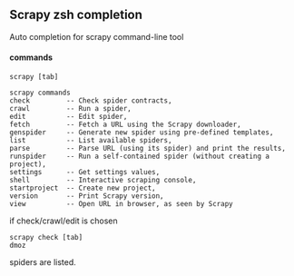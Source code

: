 ## Scrapy zsh completion

Auto completion for scrapy command-line tool

#### commands

``` 
scrapy [tab]

scrapy commands
check         -- Check spider contracts,
crawl         -- Run a spider,
edit          -- Edit spider,
fetch         -- Fetch a URL using the Scrapy downloader,
genspider     -- Generate new spider using pre-defined templates,
list          -- List available spiders,
parse         -- Parse URL (using its spider) and print the results,
runspider     -- Run a self-contained spider (without creating a project),
settings      -- Get settings values,
shell         -- Interactive scraping console,
startproject  -- Create new project,
version       -- Print Scrapy version,
view          -- Open URL in browser, as seen by Scrapy
```

if check/crawl/edit is chosen 

```
scrapy check [tab]
dmoz
```

spiders are listed.